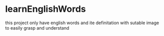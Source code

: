 # learnEnglishWords
this project only have english words and ite definitation with sutable image to easily grasp and understand
